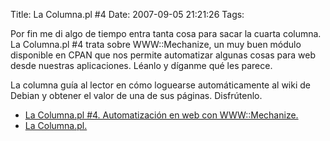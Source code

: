 Title: La Columna.pl #4
Date: 2007-09-05 21:21:26
Tags: 

<p>Por fin me di algo de tiempo entra tanta cosa para sacar la cuarta columna. La Columna.pl #4 trata sobre WWW::Mechanize, un muy buen módulo disponible en CPAN que nos permite automatizar algunas cosas para web desde nuestras aplicaciones. Léanlo y díganme qué les parece.

La columna guía al lector en cómo loguearse automáticamente al wiki de Debian y obtener el valor de una de sus páginas. Disfrútenlo.
</p>
<ul>
<li><a href="http://www.damog.net/la-columnapl/automatizacion-en-web-con-wwwmechanize/">La Columna.pl #4. Automatización en web con WWW::Mechanize.</a></li>
<li><a href="http://www.damog.net/la-columnapl/">La Columna.pl.</a></li>
</ul>

